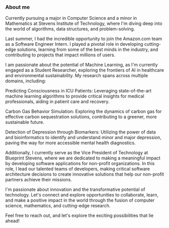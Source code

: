 ### About me
Currently pursuing a major in Computer Science and a minor in Mathematics at Stevens Institute of Technology, where I'm diving deep into the world of algorithms, data structures, and problem-solving.

Last summer, I had the incredible opportunity to join the Amazon.com team as a Software Engineer Intern. I played a pivotal role in developing cutting-edge solutions, learning from some of the best minds in the industry, and contributing to projects that impact millions of users.

I am passionate about the potential of Machine Learning, as I'm currently engaged as a Student Researcher, exploring the frontiers of AI in healthcare and environmental sustainability. My research spans across multiple domains, including:

Predicting Consciousness in ICU Patients: Leveraging state-of-the-art machine learning algorithms to provide critical insights for medical professionals, aiding in patient care and recovery.

Carbon Gas Behavior Simulation: Exploring the dynamics of carbon gas for effective carbon sequestration solutions, contributing to a greener, more sustainable future.

Detection of Depression through Biomarkers: Utilizing the power of data and bioinformatics to identify and understand minor and major depression, paving the way for more accessible mental health diagnostics.

Additionally, I currently serve as the Vice President of Technology at Blueprint Stevens, where we are dedicated to making a meaningful impact by developing software applications for non-profit organizations. In this role, I lead our talented teams of developers, making critical software architecture decisions to create innovative solutions that help our non-profit partners achieve their missions.

I'm passionate about innovation and the transformative potential of technology. Let's connect and explore opportunities to collaborate, learn, and make a positive impact in the world through the fusion of computer science, mathematics, and cutting-edge research.

Feel free to reach out, and let's explore the exciting possibilities that lie ahead!
